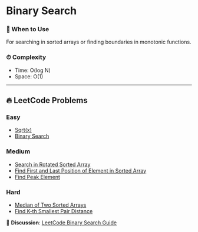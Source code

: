 # Binary Search

### 📖 When to Use
For searching in sorted arrays or finding boundaries in monotonic functions.

### ⏱ Complexity
- Time: O(log N)
- Space: O(1)

---

## 🔥 LeetCode Problems

### Easy
- [Sqrt(x)](https://leetcode.com/problems/sqrtx/)
- [Binary Search](https://leetcode.com/problems/binary-search/)

### Medium
- [Search in Rotated Sorted Array](https://leetcode.com/problems/search-in-rotated-sorted-array/)
- [Find First and Last Position of Element in Sorted Array](https://leetcode.com/problems/find-first-and-last-position-of-element-in-sorted-array/)
- [Find Peak Element](https://leetcode.com/problems/find-peak-element/)

### Hard
- [Median of Two Sorted Arrays](https://leetcode.com/problems/median-of-two-sorted-arrays/)
- [Find K-th Smallest Pair Distance](https://leetcode.com/problems/find-k-th-smallest-pair-distance/)

💬 **Discussion**: [LeetCode Binary Search Guide](https://leetcode.com/discuss/general-discussion/657507/)
